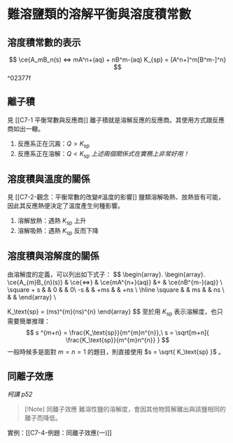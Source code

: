 # 難溶鹽類的溶解平衡與溶度積常數
## 溶度積常數的表示 
$$
\ce{A_mB_n(s) <=> mA^n+(aq) + nB^m-(aq) K_{sp} = [A^n+]^m[B^m-]^n}
$$
^02377f

## 離子積
見 [[C7-1 平衡常數與反應商]]
離子積就是溶解反應的反應商。其使用方式跟反應商如出一轍。
1. 反應系正在沉澱：$Q>K_\text{sp}$
2. 反應系正在溶解：$Q<K_\text{sp}$
*上述兩個關係式在實務上非常好用！*

## 溶度積與溫度的關係
見 [[C7-2-觀念：平衡常數的改變#溫度的影響]]
鹽類溶解吸熱、放熱皆有可能，因此其反應熱便決定了溫度產生何種影響。
1. 溶解放熱：遇熱 $K_\text{sp}$ 上升
2. 溶解吸熱：遇熱 $K_\text{sp}$ 反而下降

## 溶度積與溶解度的關係
由溶解度的定義，可以列出如下式子：
$$
\begin{array}.
\begin{array}.
 \ce{A_{m}B_{n}(s)}  & \ce{<=>} & \ce{mA^{n+}(aq)} &+ &  \ce{nB^{m-}(aq)} \\
\square + s &  & 0 &  & 0\\
 -s &  & +ms &  & +ns \\
\hline \square &  & ms &  & ns \\
 &  & 
\end{array} \\

K_\text{sp} = (ms)^{m}(ns)^{n}
\end{array}
$$
至於用 $K_\text{sp}$ 表示溶解度，也只需要簡單推理：
$$
s ^{m+n} = \frac{K_\text{sp}}{m^{m}n^{n}},\ s = \sqrt[m+n]{ \frac{K_\text{sp}}{m^{m}n^{n}} }
$$
一般時候多是面對 $m=n=1$ 的題目，則直接使用 $s = \sqrt{ K_\text{sp} }$ 。

## 同離子效應
*柯講 p52*
> [!Note] 同離子效應
> 難溶性鹽的溶解度，會因其他物質解離出與該鹽相同的離子而降低。

實例：[[C7-4-例題：同離子效應(一)]]

